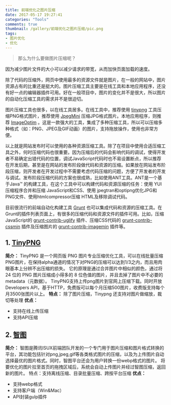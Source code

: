 ```yaml
---
title: 前端优化之图片压缩
date: 2017-05-17 19:27:41
categories: "Tools"
comments: true
thumbnail: /gallery/前端优化之图片压缩/pic.png
tags:
- 图片优化
- 优化
---
```


<!-- no node -->

<!-- more -->

>那么为什么要做图片压缩呢？

因为减少图片文件的大小可以减少请求的带宽，从而加快页面加载的速度。

除了代码的压缩外，网页中使用最多的资源文件就是图片，在一般的网站中，图片资源占有的比重还是挺大的。图片压缩工具主要是在线工具和本地应用程序，还没有好一点的编辑器插件可用。好在一般项目中，图片的变化并不是很大，所以图片的自动化压缩工具的需求并不是很迫切。

图片压缩工具也很多，以在线工具居多。在线工具中，推荐使用 [tinypng](https://tinypng.com/) 工具压缩PNG格式图片，推荐使用 [JpegMini](http://www.jpegmini.com/) 压缩JPG格式图片。本地应用程序，则推荐 [ImageOptim](https://imageoptim.com/) 。这是一款强大的工具，集成了多种压缩工具，所以可以压缩多种格式（如：PNG、JPEG及GIF动画）的图片，支持拖放操作，使用也非常方便。

以上就是网站发布时可以使用的各种资源压缩工具。除了在项目中使用合适压缩工具之外，何时压缩代码也很重要。因为压缩后的代码会影响代码的调试，使得开发者不易确定出错代码的位置，调试JavaScript代码时也不易设置断点，所以推荐在开发后期，甚至是在网站的发布阶段做代码和资源的压缩。如果放在网站发布阶段压缩，则开发者在开发过程中不需要考虑代码压缩的问题，方便了开发者的开发与调试。发布阶段压缩代码的方案也很成熟，比如使用ANT工具。ANT是一个基于Java™ 的构建工具，在这个工具中可以构建代码和资源压缩的任务：使用 YUI 压缩程序合并和压缩 JavaScript和CSS、使用 jpegtran和optipng优化JPG和PNG文件、使用htmlcompressor压缩 HTML及移除调试代码。

目前很流行的前端自动化构建工具 [Grunt](http://gruntjs.com/) 也可以集成代码和资源的压缩工具。在Grunt的插件列表页面上，有很多的压缩代码和资源文件的插件可用。比如，压缩JavaScript的 [grunt-contrib-uglify](https://github.com/gruntjs/grunt-contrib-uglify) 插件、压缩CSS代码的 [grunt-contrib-cssmin](https://github.com/gruntjs/grunt-contrib-cssmin) 插件及压缩图片的 [grunt-contrib-imagemin](https://github.com/gruntjs/grunt-contrib-imagemin) 插件等。

## 1. [TinyPNG](https://tinypng.com/)

**简介：** TinyPNG 是一个网页版 PNG 图片专业压缩优化工具，可以在线批量压缩PNG图片，在保持alpha通道的情况下对PNG的压缩可以达到1/3之内，而且用肉眼基本上分辨不出压缩的损失。
它的原理是通过合并图片中相似的颜色，通过将 24 位的 PNG 图片压缩成小得多的 8 位色值的图片，并且去掉了图片中不必要的 metadata（元数据）。
TinyPNG支持上传png图片到官网上压缩下载。同时开放Developers API，基于HTTP，免费版可以每个月压缩500图片，收费版支持每个月3500张图片以上。
**特点：** 除了图片压缩，Tinypng 还支持对图片做缩放，裁切等处理
**优点：**
* 支持在线上传压缩
* 支持API压缩

## 2. [智图](http://zhitu.isux.us/)

**简介：** 智图是腾讯ISUX前端团队开发的一个专门用于图片压缩和图片格式转换的平台，其功能包括针对png,jpeg,gif等各类格式图片的压缩，以及为上传图片自动选择最优的图片格式。同时，智图平台还会为用户转换一份webp格式的图片。
将要优化的图片拉至首页的拖拽区域后，系统会自动上传图片并经过智图压缩，返回新的图片。
特点：支持离线压缩、目录批量压缩、跨按平台压缩
**优点：**
* 支持webp格式
* 支持客户端（Win&Mac）
* API封装gulp插件